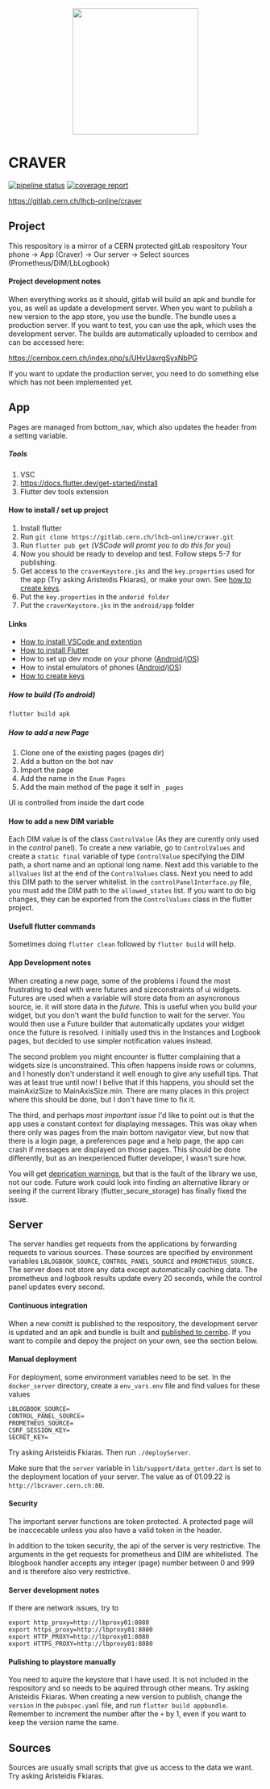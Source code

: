 
<div style="text-align:center; font-size:80pt;"><img src="https://cernbox.cern.ch/index.php/s/iavcnlnKD41GpAf/download" style="width:250px; "/></div>

# CRAVER 
[![pipeline status](https://gitlab.cern.ch/lhcb-online/craver/badges/main/pipeline.svg)](https://gitlab.cern.ch/lhcb-online/craver/-/commits/main) 
[![coverage report](https://gitlab.cern.ch/lhcb-online/craver/badges/main/coverage.svg)](https://gitlab.cern.ch/lhcb-online/craver/-/commits/main)


https://gitlab.cern.ch/lhcb-online/craver

## Project
This respository is a mirror of a CERN protected gitLab respository
Your phone -> App (Craver) -> Our server -> Select sources (Prometheus/DIM/LbLogbook)

#### Project development notes
When everything works as it should, gitlab will build an apk and bundle for you, as well as update a development server. When you want to publish a new version to the app store, you use the bundle. The bundle uses a production server. If you want to test, you can use the apk, which uses the development server. The builds are automatically uploaded to cernbox and can be accessed here:

https://cernbox.cern.ch/index.php/s/UHvUavrgSyxNbPG

If you want to update the production server, you need to do something else which has not been implemented yet. 

## App

Pages are managed from bottom_nav, which also updates the header from a setting variable.
##### Tools
1. VSC
2. https://docs.flutter.dev/get-started/install
3. Flutter dev tools extension

#### How to install / set up project
1. Install flutter
2. Run ```git clone https://gitlab.cern.ch/lhcb-online/craver.git```
3. Run ```flutter pub get``` (*VSCode will promt you to do this for you*)
4. Now you should be ready to develop and test. Follow steps 5-7 for publishing.
5. Get access to the ```craverKeystore.jks``` and the ```key.properties``` used for the app (Try asking Aristeidis Fkiaras), or make your own. See [how to create keys](#create_keys).
6. Put the ```key.properties``` in the ```andorid folder```
7. Put the ```craverKeystore.jks``` in the ```android/app``` folder


#### Links
*   [How to install VSCode and extention](https://docs.flutter.dev/development/tools/vs-code)
*   [How to install Flutter](https://docs.flutter.dev/get-started/install)
*   How to set up dev mode on your phone ([Android](https://developer.android.com/studio/debug/dev-options)/[iOS](https://developer.apple.com/documentation/xcode/enabling-developer-mode-on-a-device))
*   How to instal emulators of phones ([Android](https://docs.flutter.dev/get-started/install/windows#set-up-the-android-emulator)/[iOS](https://docs.flutter.dev/get-started/install/macos#set-up-the-ios-simulator))
*   <a id="create_keys">[How to create keys](https://docs.flutter.dev/deployment/android#signing-the-app)</a>

##### How to build (To android)
```bash
flutter build apk
```

##### How to add a new Page
1. Clone one of the existing pages (pages dir)
2. Add a button on the bot nav
3. Import the page
4. Add the name in the ```Enum Pages```
5. Add the main method of the page it self in ```_pages``` 


UI is controlled from inside the dart code

#### How to add a new DIM variable
Each DIM value is of the class ```ControlValue``` (As they are curently only used in the *control* panel). To create a new variable, go to ```ControlValues``` and create a ```static final``` variable of type ```ControlValue``` specifying the DIM path, a short name and an optional long name. Next add this variable to the ```allValues``` list at the end of the ```ControlValues``` class. Next you need to add this DIM path to the server whitelist. In the ```controlPanelInterface.py``` file, you must add the DIM path to the ```allowed_states``` list. If you want to do big changes, they can be exported from the ```ControlValues``` class in the flutter project.


#### Usefull flutter commands
Sometimes doing ```flutter clean``` followed by ```flutter build``` will help. 


#### App Development notes
When creating a new page, some of the problems i found the most frustrating to deal with were futures and sizeconstraints of ui widgets. Futures are used when a variable will store data from an asyncronous source, ie. it will store data in the *future*. This is useful when you build your widget, but you don't want the build function to wait for the server. You would then use a Future builder that automatically updates your widget once the future is resolved. I initially used this in the Instances and Logbook pages, but decided to use simpler notification values instead. 

The second problem you might encounter is flutter complaining that a widgets size is unconstrained. This often happens inside rows or columns, and I honestly don't understand it well enough to give any usefull tips. That was at least true until now! I belive that if this happens, you should set the mainAxizSize to MainAxisSize.min. There are many places in this project where this should be done, but I don't have time to fix it. 

The third, and perhaps *most important issue* I'd like to point out is that the app uses a constant context for displaying messages. This was okay when there only was pages from the main bottom navigator view, but now that there is a login page, a preferences page and a help page, the app can crash if messages are displayed on those pages. This should be done differently, but as an inexperienced flutter developer, I wasn't sure how. 

You will get [deprication warnings](https://github.com/mogol/flutter_secure_storage/issues/162), but that is the fault of the library we use, not our code. Future work could look into finding an alternative library or seeing if the current library (flutter_secure_storage) has finally fixed the issue. 

## Server
The server handles get requests from the applications by forwarding requests to various sources. These sources are specified by environment variables ```LBLOGBOOK_SOURCE```, ```CONTROL_PANEL_SOURCE``` and ```PROMETHEUS_SOURCE```. The server does not store any data except automatically caching data. The prometheus and logbook results update every 20 seconds, while the control panel updates every second.

#### Continuous integration
When a new comitt is published to the respository, the development server is updated and an apk and bundle is built and [published to cernbo](https://cernbox.cern.ch/index.php/s/UHvUavrgSyxNbPG). If you want to compile and depoy the project on your own, see the section below.

#### Manual deployment
For deployment, some environment variables need to be set. In the ```docker_server``` directory, create a ```env_vars.env``` file and find values for these values

    LBLOGBOOK_SOURCE=
    CONTROL_PANEL_SOURCE=
    PROMETHEUS_SOURCE=
    CSRF_SESSION_KEY=
    SECRET_KEY=

Try asking Aristeidis Fkiaras. Then run ```./deployServer```.

Make sure that the ```server``` variable in ```lib/support/data_getter.dart``` is set to the deployment location of your server. The value as of 01.09.22 is ```http://lbcraver.cern.ch:80```.

#### Security
The important server functions are token protected. A protected page will be inaccecable unless you also have a valid token in the header.

In addition to the token security, the api of the server is very restrictive. The arguments in the get requests for prometheus and DIM are whitelisted. The lblogbook handler accepts any integer (page) number between 0 and 999 and is therefore also very restrictive.


#### Server development notes

If there are network issues, try to 

	export http_proxy=http://lbproxy01:8080
	export https_proxy=http://lbproxy01:8080
	export HTTP_PROXY=http://lbproxy01:8080
	export HTTPS_PROXY=http://lbproxy01:8080

#### Pulishing to playstore manually
You need to aquire the keystore that I have used. It is not included in the respository and so needs to be aquired through other means. Try asking Aristeidis Fkiaras. When creating a new version to publish, change the ```version``` in the ```pubspec.yaml``` file, and run ```flutter build appbundle```. Remember to increment the number after the ```+``` by 1, even if you want to keep the version name the same. 

## Sources
Sources are usually small scripts that give us access to the data we want. Try asking Aristeidis Fkiaras.
